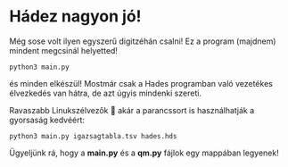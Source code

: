 # Hádez nagyon jó!

Még sose volt ilyen egyszerű digitzéhán csalni!
Ez a program (majdnem) mindent megcsinál helyetted!

```
python3 main.py
```

és minden elkészül!
Mostmár csak a Hades programban való vezetékes élvezkedés van hátra, de azt úgyis mindenki szereti.

Ravaszabb Linukszélvezők :penguin: akár a parancssort is használhatják a gyorsaság kedvéért:

```
python3 main.py igazsagtabla.tsv hades.hds
```

Ügyeljünk rá, hogy a **main.py** és a **qm.py** fájlok egy mappában legyenek!
